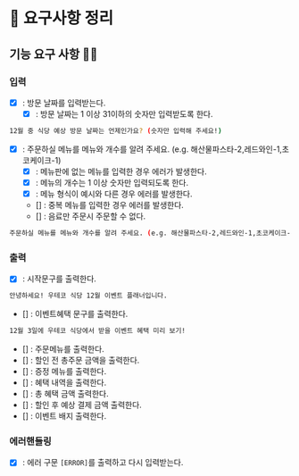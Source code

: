 # 📘 요구사항 정리

## 기능 요구 사항 🐱‍🐉

### 입력 
- [x] : 방문 날짜를 입력받는다.
  - [x] : 방문 날짜는 1 이상 31이하의 숫자만 입력받도록 한다.
``` bash
12월 중 식당 예상 방문 날짜는 언제인가요? (숫자만 입력해 주세요!)
```
- [x] : 주문하실 메뉴를 메뉴와 개수를 알려 주세요. (e.g. 해산물파스타-2,레드와인-1,초코케이크-1)
  - [x] : 메뉴판에 없는 메뉴를 입력한 경우 에러가 발생한다.
  - [x] : 메뉴의 개수는 1 이상 숫자만 입력되도록 한다. 
  - [x] : 메뉴 형식이 예시와 다른 경우 에러를 발생한다.
  - [] : 중복 메뉴를 입력한 경우 에러를 발생한다.
  - [] : 음료만 주문시 주문할 수 없다.

``` bash
주문하실 메뉴를 메뉴와 개수를 알려 주세요. (e.g. 해산물파스타-2,레드와인-1,초코케이크-1)
```

### 출력
- [x] : 시작문구를 출력한다.
``` bash
안녕하세요! 우테코 식당 12월 이벤트 플래너입니다.
```

- [] : 이벤트혜택 문구를 출력한다.
``` bash
12월 3일에 우테코 식당에서 받을 이벤트 혜택 미리 보기!
```

- [] : 주문메뉴를 출력한다.
- [] : 할인 전 총주문 금액을 출력한다.
- [] : 증정 메뉴를 출력한다.
- [] : 혜택 내역을 출력한다.
- [] : 총 혜택 금액 출력한다.
- [] : 할인 후 예상 결제 금액 출력한다.
- [] : 이벤트 배지 출력한다.

### 에러핸들링
- [x] : 에러 구문 `[ERROR]`를 출력하고 다시 입력받는다.